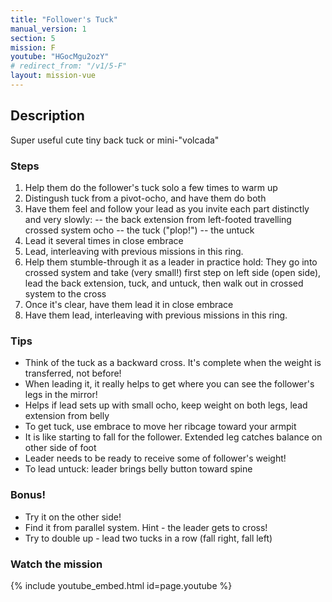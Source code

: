 ```yaml
---
title: "Follower's Tuck"
manual_version: 1
section: 5
mission: F
youtube: "HGocMgu2ozY"
# redirect_from: "/v1/5-F"
layout: mission-vue
---
```




## Description

Super useful cute tiny back tuck or mini-"volcada"

### Steps

1. Help them do the follower's tuck solo a few times to warm up
2. Distingush tuck from a pivot-ocho, and have them do both
3. Have them feel and follow your lead as you invite each part distinctly and very slowly: 
-- the back extension from left-footed travelling crossed system ocho 
-- the tuck ("plop!") 
-- the untuck
4. Lead it several times in close embrace
5. Lead, interleaving with previous missions in this ring. 
6. Help them stumble-through it as a leader in practice hold: They go into crossed system and take (very small!) first step on left side (open side), lead the back extension, tuck, and untuck, then walk out in crossed system to the cross
7. Once it's clear, have them lead it in close embrace
8. Have them lead, interleaving with previous missions in this ring. 

### Tips

* Think of the tuck as a backward cross. It's complete when the weight is transferred, not before! 
* When leading it, it really helps to get where you can see the follower's legs in the mirror! 
* Helps if lead sets up with small ocho, keep weight on both legs, lead extension from belly
* To get tuck, use embrace to move her ribcage toward your armpit 
* It is like starting to fall for the follower. Extended leg catches balance on other side of foot
* Leader needs to be ready to receive some of follower's weight! 
* To lead untuck: leader brings belly button toward spine

### Bonus!

* Try it on the other side!
* Find it from parallel system. Hint - the leader gets to cross!
* Try to double up - lead two tucks in a row (fall right, fall left) 

### Watch the mission

{% include youtube_embed.html id=page.youtube %}


